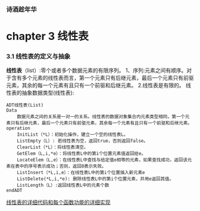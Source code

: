 ### 诗酒趁年华
# chapter 3 线性表
### 3.1 线性表的定义与抽象
**线性表**（list）:零个或者多个数据元素的有限序列。
1、序列:元素之间有顺序。对于含有多个元素的线性表而言，第一个元素只有后继元素，最后一个元素只有前驱元素，其余的每一个元素有且只有一个前驱和后继元素。
2.线性表是有限的。
线性表的抽象数据类型(线性表):
```
ADT线性表(List)
Data
	数据元素之间的关系是一对一的关系。线性表的数据对象集合内元素类型相同，第一个元素只有后继元素，最后一个元素只有前驱元素，其余每一个元素有且只有一个前驱和后继元素。
operation
	InitList（*L）：初始化操作，建立一个空的线性表L。
	ListEmpty（L）: 若线性表为空，返回true，否则返回false。
	ClearList（*L）：将线性表清空。
	GetElem（L,i,*e）：将线性表L中的第i个位置元素值返回给e。
	LocateElem（L,e）：在线性表L中查找与给定值e相等的元素，如果查找成功，返回该元素在表中的序号表示成功；否则，返回0表示失败。
	ListInsert（*L,i,e）：在线性表L中的第i个位置插入新元素e
	ListDelete(*L,i,*e): 删除线性表L中的第i个位置元素，并用e返回其值。
	ListLength（L）:返回线性表L中的元素个数
endADT
```
[线性表的详细代码和每个函数功能的详细实现]()
